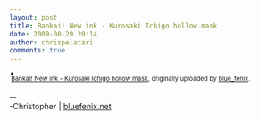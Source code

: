 ```yaml
---
layout: post
title: Bankai! New ink - Kurosaki Ichigo hollow mask
date: 2009-08-29 20:14
author: chrispelatari
comments: true
---
```


<div style="text-align:left;padding:3px;">
<a href="http://www.flickr.com/photos/blue_fenix/3869383488/" title="photo sharing"><img src="http://farm4.static.flickr.com/3487/3869383488_bfe017b555.jpg" style="border:solid 2px #000000;" alt="" /></a>
<br />
<span style="font-size:.8em;margin-top:0;"><a href="http://www.flickr.com/photos/blue_fenix/3869383488/">Bankai! New ink - Kurosaki Ichigo hollow mask</a>, originally uploaded by <a href="http://www.flickr.com/people/blue_fenix/">blue_fenix</a>.</span>
</div>
<p>
--<br />
-Christopher | <a href="http://bluefenix.net" rel="nofollow">bluefenix.net</a>
</p>
